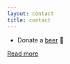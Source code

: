 ```yaml
---
layout: contact
title: contact
---
```


- Donate a [beer](https://paypal.me/zdongli) 🍻

[Read more](https://thewittekind.github.io/contact)
